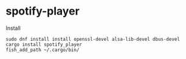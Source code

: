 # spotify-player

Install
```fish
sudo dnf install install openssl-devel alsa-lib-devel dbus-devel
cargo install spotify_player
fish_add_path ~/.cargo/bin/
```
